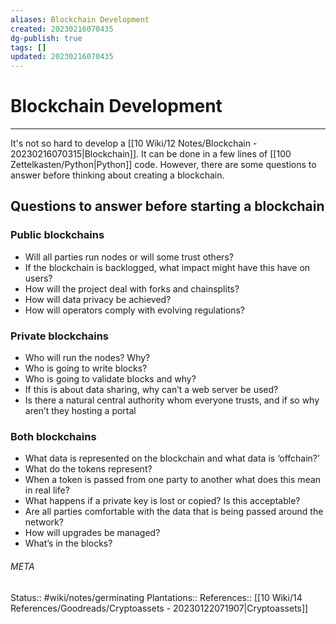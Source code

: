 ```yaml
---
aliases: Blockchain Development
created: 20230216070435
dg-publish: true
tags: []
updated: 20230216070435
---
```

# Blockchain Development
---
It's not so hard to develop a [[10 Wiki/12 Notes/Blockchain - 20230216070315\|Blockchain]]. It can be done in a few lines of [[100 Zettelkasten/Python\|Python]] code. However, there are some questions to answer before thinking about creating a blockchain.

## Questions to answer before starting a blockchain

### Public blockchains
- Will all parties run nodes or will some trust others?
- If the blockchain is backlogged, what impact might have this have on users?
- How will the project deal with forks and chainsplits?
- How will data privacy be achieved?
- How will operators comply with evolving regulations?

### Private blockchains
- Who will run the nodes? Why?
- Who is going to write blocks?
- Who is going to validate blocks and why?
- If this is about data sharing, why can’t a web server be used?
- Is there a natural central authority whom everyone trusts, and if so why aren’t they hosting a portal

### Both blockchains
- What data is represented on the blockchain and what data is ‘offchain?’
- What do the tokens represent?
- When a token is passed from one party to another what does this mean in real life?
- What happens if a private key is lost or copied? Is this acceptable?
- Are all parties comfortable with the data that is being passed around the network?
- How will upgrades be managed?
- What’s in the blocks?




###### META
Status:: #wiki/notes/germinating 
Plantations:: 
References:: [[10 Wiki/14 References/Goodreads/Cryptoassets - 20230122071907\|Cryptoassets]]
